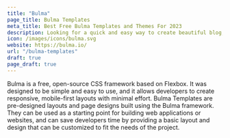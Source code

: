 ```yaml
---
title: "Bulma"
page_title: Bulma Templates
meta_title: Best Free Bulma Templates and Themes For 2023
description: Looking for a quick and easy way to create beautiful blog, portfolio,bussiness and admin dashboard website? Check out Bulma Templates and themes!
icon: /images/icons/bulma.svg
website: https://bulma.io/
url: "/bulma-templates"
draft: true
page_draft: true
---
```


Bulma is a free, open-source CSS framework based on Flexbox. It was designed to be simple and easy to use, and it allows developers to create responsive, mobile-first layouts with minimal effort. Bulma Templates are pre-designed layouts and page designs built using the Bulma framework. They can be used as a starting point for building web applications or websites, and can save developers time by providing a basic layout and design that can be customized to fit the needs of the project.
